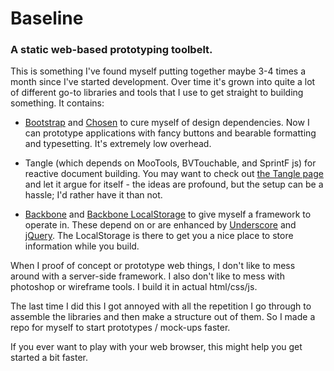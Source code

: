 # Baseline

### A static web-based prototyping toolbelt.

This is something I've found myself putting together maybe 3-4 times a month since I've started development.  Over time it's grown into quite a lot of different go-to libraries and tools that I use to get straight to building something.  It contains:

  * [Bootstrap](http://twitter.github.com/bootstrap/) and [Chosen](http://harvesthq.github.com/chosen/) to cure myself of design dependencies.  Now I can prototype applications with fancy buttons and bearable formatting and typesetting.  It's extremely low overhead.

  * Tangle (which depends on MooTools, BVTouchable, and SprintF js) for reactive document building.  You may want to check out [the Tangle page](http://worrydream.com/Tangle/) and let it argue for itself - the ideas are profound, but the setup can be a hassle; I'd rather have it than not.

  * [Backbone](http://documentcloud.github.com/backbone/) and [Backbone LocalStorage](http://documentcloud.github.com/backbone/docs/backbone-localstorage.html) to give myself a framework to operate in.  These depend on or are enhanced by [Underscore](http://underscorejs.org) and [jQuery](http://jquery.com).  The LocalStorage is there to get you a nice place to store information while you build.

When I proof of concept or prototype web things, I don't like to mess around with a server-side framework.  I also don't like to mess with photoshop or wireframe tools.  I build it in actual html/css/js.

The last time I did this I got annoyed with all the repetition I go through to assemble the libraries and then make a structure out of them.  So I made a repo for myself to start prototypes / mock-ups faster.

If you ever want to play with your web browser, this might help you get started a bit faster.